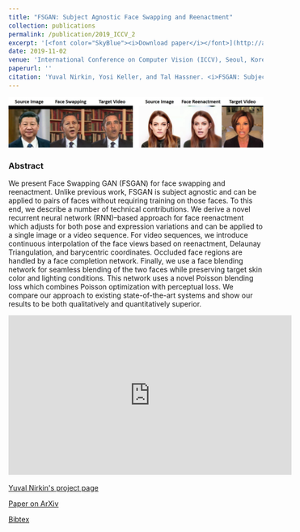 ```yaml
---
title: "FSGAN: Subject Agnostic Face Swapping and Reenactment"
collection: publications
permalink: /publication/2019_ICCV_2
excerpt: '[<font color="SkyBlue"><i>Download paper</i></font>](http://arxiv.org/abs/1908.05932)'
date: 2019-11-02
venue: 'International Conference on Computer Vision (ICCV), Seoul, Korea'
paperurl: ''
citation: 'Yuval Nirkin, Yosi Keller, and Tal Hassner. <i>FSGAN: Subject Agnostic Face Swapping and Reenactment.</i> International Conference on Computer Vision (ICCV), Seoul, Korea, 2019.'
---
```


<img src='../projects/FSGAN/fsgan_teaser.jpg'><br/>


### Abstract
We present Face Swapping GAN (FSGAN) for face swapping and reenactment. Unlike previous work, FSGAN is subject agnostic and can be applied to pairs of faces without requiring training on those faces. To this end, we describe a number of technical contributions. We derive a novel recurrent neural network (RNN)–based approach for face reenactment which adjusts for both pose and expression variations and can be applied to a single image or a video sequence. For video sequences, we introduce continuous interpolation of the face views based on reenactment, Delaunay Triangulation, and barycentric coordinates. Occluded face regions are handled by a face completion network. Finally, we use a face blending network for seamless blending of the two faces while preserving target skin color and lighting conditions. This network uses a novel Poisson blending loss which combines Poisson optimization with perceptual loss. We compare our approach to existing state-of-the-art systems and show our results to be both qualitatively and quantitatively superior.


<iframe width="560" height="315" src="https://www.youtube.com/embed/duo-tHbSdMk" title="YouTube video player" frameborder="0" allow="accelerometer; autoplay; clipboard-write; encrypted-media; gyroscope; picture-in-picture" allowfullscreen></iframe>


[Yuval Nirkin's project page](https://nirkin.com/fsgan/)


[Paper on ArXiv](http://arxiv.org/abs/1908.05932)


[Bibtex](../projects/FSGAN/bibtex.txt)
